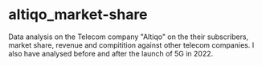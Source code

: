 # altiqo_market-share

Data analysis on the Telecom company "Altiqo" on the their subscribers, market share, revenue and compitition against other telecom companies. I also have analysed before and after the launch of 5G in 2022.   


